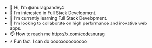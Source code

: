 - 👋 Hi, I’m @anuragpandey4
- 👀 I’m interested in Full Stack Development.
- 🌱 I’m currently learning Full Stack Development.
- 💞️ I’m looking to collaborate on high performance and inovative web apps.
- 📫 How to reach me https://x.com/codeanurag
- ⚡ Fun fact: I can do oooooooooooooo

<!---
anuragpandey4/anuragpandey4 is a ✨ special ✨ repository because its `README.md` (this file) appears on your GitHub profile.
You can click the Preview link to take a look at your changes.
--->
